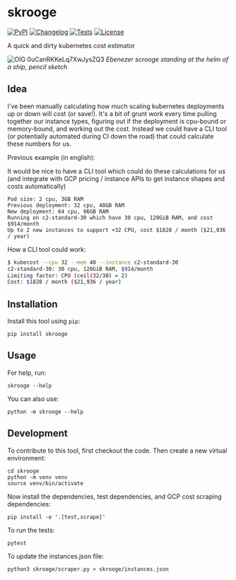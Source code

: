 # skrooge

[![PyPI](https://img.shields.io/pypi/v/skrooge.svg)](https://pypi.org/project/skrooge/)
[![Changelog](https://img.shields.io/github/v/release/mwarkentin/skrooge?include_prereleases&label=changelog)](https://github.com/mwarkentin/skrooge/releases)
[![Tests](https://github.com/mwarkentin/skrooge/workflows/Test/badge.svg)](https://github.com/mwarkentin/skrooge/actions?query=workflow%3ATest)
[![License](https://img.shields.io/badge/license-Apache%202.0-blue.svg)](https://github.com/mwarkentin/skrooge/blob/master/LICENSE)

A quick and dirty kubernetes cost estimator

![OIG 0uCanRKKeLq7XwJysZQ3](https://github.com/getsentry/skrooge/assets/67560/8ba2d274-4281-43a0-ad75-f0838e29e5f4)
*Ebenezer scrooge standing at the helm of a ship, pencil sketch*


## Idea

I've been manually calculating how much scaling kubernetes deployments up or down will cost (or save!).
It's a bit of grunt work every time pulling together our instance types, figuring out if the deployment is cpu-bound or memory-bound, and working out the cost.
Instead we could have a CLI tool (or potentially automated during CI down the road) that could calculate these numbers for us.

Previous example (in english):

It would be nice to have a CLI tool which could do these calculations for us (and integrate with GCP pricing / instance APIs to get instance shapes and costs automatically)

```
Pod size: 2 cpu, 3GB RAM
Previous deployment: 32 cpu, 48GB RAM
New deployment: 64 cpu, 96GB RAM
Running on c2-standard-30 which have 30 cpu, 120GiB RAM, and cost $914/month
Up to 2 new instances to support +32 CPU, cost $1828 / month ($21,936 / year)
```

How a CLI tool could work:

```bash
$ kubecost --cpu 32 --mem 48 --instance c2-standard-30
c2-standard-30: 30 cpu, 120GiB RAM, $914/month
Limiting factor: CPU (ceil(32/30) = 2)
Cost: $1828 / month ($21,936 / year)
```

## Installation

Install this tool using `pip`:

    pip install skrooge

## Usage

For help, run:

    skrooge --help

You can also use:

    python -m skrooge --help

## Development

To contribute to this tool, first checkout the code. Then create a new virtual environment:

    cd skrooge
    python -m venv venv
    source venv/bin/activate

Now install the dependencies, test dependencies, and GCP cost scraping dependencies:

    pip install -e '.[test,scrape]'

To run the tests:

    pytest

To update the instances.json file:

    python3 skrooge/scraper.py > skrooge/instances.json
